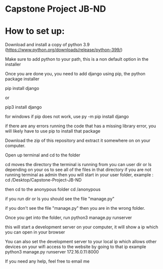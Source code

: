 # Capstone Project JB-ND

# How to set up:

Download and install a copy of python 3.9 (https://www.python.org/downloads/release/python-399/)

Make sure to add python to your path, this is a non default option in the installer

Once you are done you, you need to add django using pip, the python package installer
 
pip install django

or 

pip3 install django

for windows if pip does not work, use
py -m pip install django

if there are any errors running the code that has a missing library error, you will likely have to use pip to install that package

Download the zip of this repository and extract it somewhere on on your computer.

Open up terminal and cd to the folder

cd moves the directory the terminal is running from
you can user dir or ls depending on your os to see all of the files in that directory
if you are not running terminal as admin then you will start in your user folder,
example :
  cd /Desktop/Capstone-Project-JB-ND
  
then cd to the anonypous folder
 cd /anonypous
 
 if you run dir or ls you should see the file "manage.py"
 
 if you don't see the file "manage.py" then you are in the wrong folder.
 
 Once you get into the folder, run 
    python3 manage.py runserver
  
 this will start a development server on your computer, it will show a ip which you can open in your browser
 
 You can also set the development server to your local ip which allows other devices on your wifi access to the website by going to that ip
 example
   python3 manage.py runserver 172.16.0.11:8000
   
   
 If you need any help, feel free to email me
  
